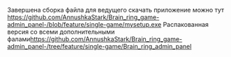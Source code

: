 Завершена сборка файла для ведущего   скачать приложение можно тут <https://github.com/AnnushkaStark/Brain_ring_game-admin_panel-/blob/feature/single-game/mysetup.exe>
Распакованная версия со  всеми дополнительными фалами<https://github.com/AnnushkaStark/Brain_ring_game-admin_panel-/tree/feature/single-game/Brain_ring_admin_panel>

